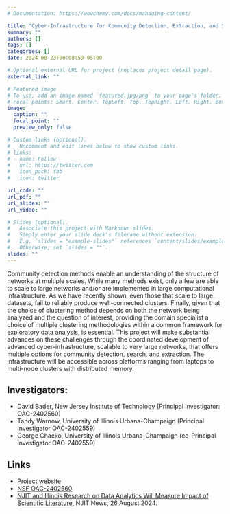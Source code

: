 ```yaml
---
# Documentation: https://wowchemy.com/docs/managing-content/

title: "Cyber-Infrastructure for Community Detection, Extraction, and Search in Large Networks"
summary: ""
authors: []
tags: []
categories: []
date: 2024-08-23T00:08:59-05:00

# Optional external URL for project (replaces project detail page).
external_link: ""

# Featured image
# To use, add an image named `featured.jpg/png` to your page's folder.
# Focal points: Smart, Center, TopLeft, Top, TopRight, Left, Right, BottomLeft, Bottom, BottomRight.
image:
  caption: ""
  focal_point: ""
  preview_only: false

# Custom links (optional).
#   Uncomment and edit lines below to show custom links.
# links:
# - name: Follow
#   url: https://twitter.com
#   icon_pack: fab
#   icon: twitter

url_code: ""
url_pdf: ""
url_slides: ""
url_video: ""

# Slides (optional).
#   Associate this project with Markdown slides.
#   Simply enter your slide deck's filename without extension.
#   E.g. `slides = "example-slides"` references `content/slides/example-slides.md`.
#   Otherwise, set `slides = ""`.
slides: ""
---
```



Community detection methods enable an understanding of the structure of networks at multiple scales. While many methods exist, only a few are able to scale to large networks and/or are implemented in large computational infrastructure. As we have recently shown, even those that scale to large datasets, fail to reliably produce well-connected clusters. Finally, given that the choice of clustering method depends on both the network being analyzed and the question of interest, providing the domain specialist a choice of multiple clustering methodologies within a common framework for exploratory data analysis, is essential. This project will make substantial advances on these challenges through the coordinated development of advanced cyber-infrastructure, scalable to very large networks, that offers multiple options for community detection, search, and extraction. The infrastructure will be accessible across platforms ranging from laptops to multi-node clusters with distributed memory.

## Investigators: ##

* David Bader, New Jersey Institute of Technology (Principal Investigator: OAC-2402560)
* Tandy Warnow, University of Illinois Urbana-Champaign (Principal Investigator OAC-2402559)
* George Chacko, University of Illinois Urbana-Champaign  (co-Principal Investigator OAC-2402559)	

## Links ##

* [Project website](https://sites.google.com/view/oac2402559/home)
* [NSF OAC-2402560](https://www.nsf.gov/awardsearch/showAward?AWD_ID=2402560)
* [NJIT and Illinois Research on Data Analytics Will Measure Impact of Scientific Literature](https://news.njit.edu/njit-and-illinois-research-data-analytics-will-measure-impact-scientific-literature), NJIT News, 26 August 2024.


